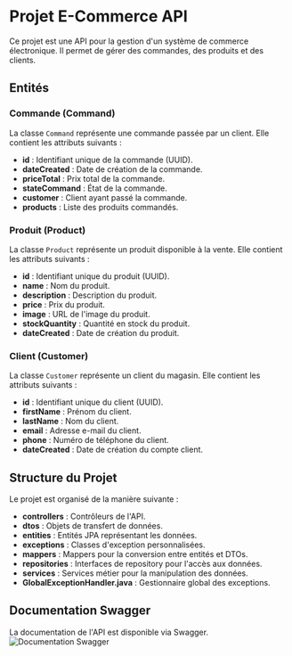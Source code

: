 # Projet E-Commerce API

Ce projet est une API pour la gestion d'un système de commerce électronique. Il permet de gérer des commandes, des produits et des clients.


## Entités

### Commande (Command)

La classe `Command` représente une commande passée par un client. Elle contient les attributs suivants :

- **id** : Identifiant unique de la commande (UUID).
- **dateCreated** : Date de création de la commande.
- **priceTotal** : Prix total de la commande.
- **stateCommand** : État de la commande.
- **customer** : Client ayant passé la commande.
- **products** : Liste des produits commandés.

### Produit (Product)

La classe `Product` représente un produit disponible à la vente. Elle contient les attributs suivants :

- **id** : Identifiant unique du produit (UUID).
- **name** : Nom du produit.
- **description** : Description du produit.
- **price** : Prix du produit.
- **image** : URL de l'image du produit.
- **stockQuantity** : Quantité en stock du produit.
- **dateCreated** : Date de création du produit.

### Client (Customer)

La classe `Customer` représente un client du magasin. Elle contient les attributs suivants :

- **id** : Identifiant unique du client (UUID).
- **firstName** : Prénom du client.
- **lastName** : Nom du client.
- **email** : Adresse e-mail du client.
- **phone** : Numéro de téléphone du client.
- **dateCreated** : Date de création du compte client.

## Structure du Projet

Le projet est organisé de la manière suivante :

- **controllers** : Contrôleurs de l'API.
- **dtos** : Objets de transfert de données.
- **entities** : Entités JPA représentant les données.
- **exceptions** : Classes d'exception personnalisées.
- **mappers** : Mappers pour la conversion entre entités et DTOs.
- **repositories** : Interfaces de repository pour l'accès aux données.
- **services** : Services métier pour la manipulation des données.
- **GlobalExceptionHandler.java** : Gestionnaire global des exceptions.


## Documentation Swagger

La documentation de l'API est disponible via Swagger.
![Documentation Swagger](URL_de_l'image)

